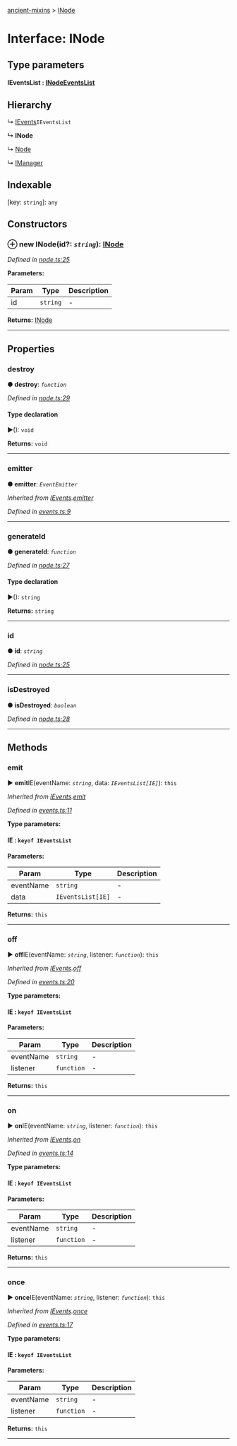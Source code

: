 [ancient-mixins](../README.md) > [INode](../interfaces/inode.md)



# Interface: INode

## Type parameters
#### IEventsList :  [INodeEventsList](inodeeventslist.md)
## Hierarchy


↳  [IEvents](ievents.md)`IEventsList`

**↳ INode**

↳  [Node](../classes/node.md)




↳  [IManager](imanager.md)










## Indexable

\[key: `string`\]:&nbsp;`any`

## Constructors
<a id="constructor"></a>


### ⊕ **new INode**(id?: *`string`*): [INode](inode.md)


*Defined in [node.ts:25](https://github.com/AncientSouls/Mixins/blob/791ea5c/src/lib/node.ts#L25)*



**Parameters:**

| Param | Type | Description |
| ------ | ------ | ------ |
| id | `string`   |  - |





**Returns:** [INode](inode.md)

---


## Properties
<a id="destroy"></a>

###  destroy

**●  destroy**:  *`function`* 

*Defined in [node.ts:29](https://github.com/AncientSouls/Mixins/blob/791ea5c/src/lib/node.ts#L29)*


#### Type declaration
►(): `void`





**Returns:** `void`






___

<a id="emitter"></a>

###  emitter

**●  emitter**:  *`EventEmitter`* 

*Inherited from [IEvents](ievents.md).[emitter](ievents.md#emitter)*

*Defined in [events.ts:9](https://github.com/AncientSouls/Mixins/blob/791ea5c/src/lib/events.ts#L9)*





___

<a id="generateid"></a>

###  generateId

**●  generateId**:  *`function`* 

*Defined in [node.ts:27](https://github.com/AncientSouls/Mixins/blob/791ea5c/src/lib/node.ts#L27)*


#### Type declaration
►(): `string`





**Returns:** `string`






___

<a id="id"></a>

###  id

**●  id**:  *`string`* 

*Defined in [node.ts:25](https://github.com/AncientSouls/Mixins/blob/791ea5c/src/lib/node.ts#L25)*





___

<a id="isdestroyed"></a>

###  isDestroyed

**●  isDestroyed**:  *`boolean`* 

*Defined in [node.ts:28](https://github.com/AncientSouls/Mixins/blob/791ea5c/src/lib/node.ts#L28)*





___


## Methods
<a id="emit"></a>

###  emit

► **emit**IE(eventName: *`string`*, data: *`IEventsList[IE]`*): `this`



*Inherited from [IEvents](ievents.md).[emit](ievents.md#emit)*

*Defined in [events.ts:11](https://github.com/AncientSouls/Mixins/blob/791ea5c/src/lib/events.ts#L11)*



**Type parameters:**

#### IE :  `keyof IEventsList`
**Parameters:**

| Param | Type | Description |
| ------ | ------ | ------ |
| eventName | `string`   |  - |
| data | `IEventsList[IE]`   |  - |





**Returns:** `this`





___

<a id="off"></a>

###  off

► **off**IE(eventName: *`string`*, listener: *`function`*): `this`



*Inherited from [IEvents](ievents.md).[off](ievents.md#off)*

*Defined in [events.ts:20](https://github.com/AncientSouls/Mixins/blob/791ea5c/src/lib/events.ts#L20)*



**Type parameters:**

#### IE :  `keyof IEventsList`
**Parameters:**

| Param | Type | Description |
| ------ | ------ | ------ |
| eventName | `string`   |  - |
| listener | `function`   |  - |





**Returns:** `this`





___

<a id="on"></a>

###  on

► **on**IE(eventName: *`string`*, listener: *`function`*): `this`



*Inherited from [IEvents](ievents.md).[on](ievents.md#on)*

*Defined in [events.ts:14](https://github.com/AncientSouls/Mixins/blob/791ea5c/src/lib/events.ts#L14)*



**Type parameters:**

#### IE :  `keyof IEventsList`
**Parameters:**

| Param | Type | Description |
| ------ | ------ | ------ |
| eventName | `string`   |  - |
| listener | `function`   |  - |





**Returns:** `this`





___

<a id="once"></a>

###  once

► **once**IE(eventName: *`string`*, listener: *`function`*): `this`



*Inherited from [IEvents](ievents.md).[once](ievents.md#once)*

*Defined in [events.ts:17](https://github.com/AncientSouls/Mixins/blob/791ea5c/src/lib/events.ts#L17)*



**Type parameters:**

#### IE :  `keyof IEventsList`
**Parameters:**

| Param | Type | Description |
| ------ | ------ | ------ |
| eventName | `string`   |  - |
| listener | `function`   |  - |





**Returns:** `this`





___



